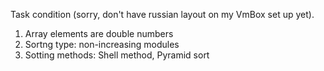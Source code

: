 Task condition (sorry, don't have russian layout on my VmBox set up yet).
1. Array elements are double numbers
2. Sortng type: non-increasing modules
3. Sotting methods: Shell method, Pyramid sort

